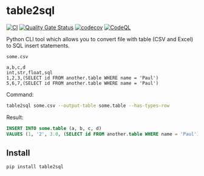 # table2sql

[![CI](https://github.com/piotrgredowski/table2sql/actions/workflows/ci.yml/badge.svg)](https://github.com/piotrgredowski/table2sql/actions/workflows/ci.yml)
[![Quality Gate Status](https://sonarcloud.io/api/project_badges/measure?project=piotrgredowski_table2sql&metric=alert_status)](https://sonarcloud.io/dashboard?id=piotrgredowski_table2sql)
[![codecov](https://codecov.io/gh/piotrgredowski/table2sql/branch/main/graph/badge.svg?token=fNkIDyWLq7)](https://codecov.io/gh/piotrgredowski/table2sql)
[![CodeQL](https://github.com/piotrgredowski/table2sql/actions/workflows/codeql-analysis.yml/badge.svg)](https://github.com/piotrgredowski/table2sql/actions/workflows/codeql-analysis.yml)

Python CLI tool which allows you to convert file with table (CSV and Excel) to SQL insert statements.


`some.csv`
```csv
a,b,c,d
int,str,float,sql
1,2,3,(SELECT id FROM another.table WHERE name = 'Paul')
5,6,7,(SELECT id FROM another.table WHERE name = 'Paul')
```

Command:
```bash
table2sql some.csv --output-table some.table --has-types-row
```

Result:
```sql
INSERT INTO some.table (a, b, c, d)
VALUES (1, '2', 3.0, (SELECT id FROM another.table WHERE name = 'Paul')), (5, '6', 7.0, (SELECT id FROM another.table WHERE name = 'Paul'));
```

## Install

```bash
pip install table2sql
```
